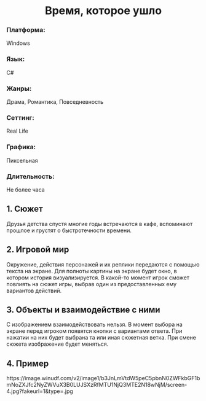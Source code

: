 <h1 align="center">Время, которое ушло</h1>
<h3>Платформа:</h3> Windows
<h3>Язык:</h3> C#
<h3>Жанры:</h3> Драма, Романтика, Повседневность 
<h3>Сеттинг:</h3> Real Life
<h3>Графика:</h3> Пиксельная
<h3>Длительность:</h3> Не более часа 
<h2>1. Сюжет</h2>
Друзья детства спустя многие годы встречаются в кафе, вспоминают прошлое и грустят о быстротечности времени.
<h2>2. Игровой мир</h2>
Окружение, действия персонажей и их реплики передаются с помощью текста на экране. Для полноты картины на экране будет окно, в котором история визуализируется. В какой-то момент игрок сможет повлиять на сюжет игры, выбрав один из предоставленных ему вариантов действий.
<h2>3. Объекты и взаимодействие с ними</h2>
С изображением взаимодействовать нельзя. В момент выбора на экране перед игроком появятся кнопки с вариантами ответа. При нажатии на них будет выбрана та или иная сюжетная ветка. При смене сюжета изображение будет меняться.
<h2>4. Пример</h2>
https://image.winudf.com/v2/image1/b3JnLmVtdW5peC5pbnN0ZWFkbGF1bmNoZXJfc2NyZWVuX3B0LUJSXzRfMTU1NjQ3MTE2N18wNjM/screen-4.jpg?fakeurl=1&type=.jpg
